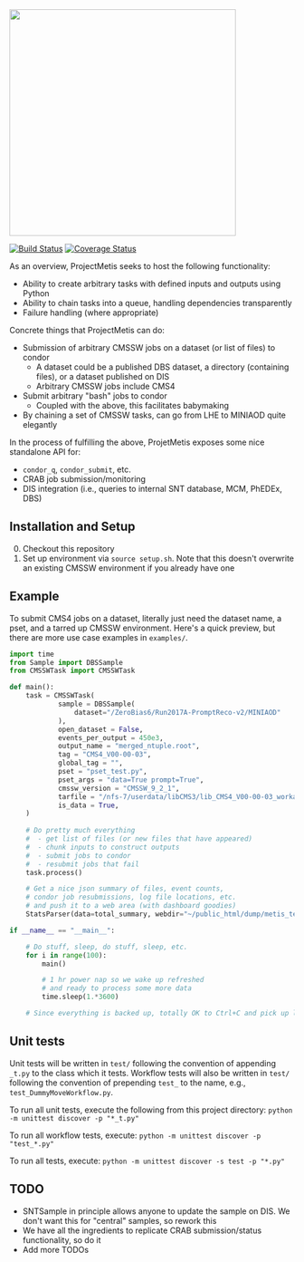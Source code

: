 <img src="http://i.imgur.com/oYKKgyW.png" width="400">

[![Build Status](https://travis-ci.org/aminnj/ProjectMetis.png)](https://travis-ci.org/aminnj/ProjectMetis)
[![Coverage Status](https://coveralls.io/repos/github/aminnj/ProjectMetis/badge.png)](https://coveralls.io/github/aminnj/ProjectMetis)

As an overview, ProjectMetis seeks to host the following functionality:
* Ability to create arbitrary tasks with defined inputs and outputs using Python
* Ability to chain tasks into a queue, handling dependencies transparently
* Failure handling (where appropriate)

Concrete things that ProjectMetis can do:
* Submission of arbitrary CMSSW jobs on a dataset (or list of files) to condor
  * A dataset could be a published DBS dataset, a directory (containing files), or a dataset published on DIS
  * Arbitrary CMSSW jobs include CMS4
* Submit arbitrary "bash" jobs to condor
  * Coupled with the above, this facilitates babymaking
* By chaining a set of CMSSW tasks, can go from LHE to MINIAOD quite elegantly

In the process of fulfilling the above, ProjetMetis exposes some nice standalone API for:
* `condor_q`, `condor_submit`, etc.
* CRAB job submission/monitoring
* DIS integration (i.e., queries to internal SNT database, MCM, PhEDEx, DBS)

## Installation and Setup
0. Checkout this repository
1. Set up environment via `source setup.sh`. Note that this doesn't overwrite an existing CMSSW environment if you already have one

## Example
To submit CMS4 jobs on a dataset, literally just need the dataset name, a pset, and a tarred up CMSSW environment.
Here's a quick preview, but there are more use case examples in `examples/`.
```python
import time
from Sample import DBSSample
from CMSSWTask import CMSSWTask

def main():
    task = CMSSWTask(
            sample = DBSSample(
                dataset="/ZeroBias6/Run2017A-PromptReco-v2/MINIAOD"
            ),
            open_dataset = False,
            events_per_output = 450e3,
            output_name = "merged_ntuple.root",
            tag = "CMS4_V00-00-03",
            global_tag = "",
            pset = "pset_test.py",
            pset_args = "data=True prompt=True",
            cmssw_version = "CMSSW_9_2_1",
            tarfile = "/nfs-7/userdata/libCMS3/lib_CMS4_V00-00-03_workaround.tar.gz",
            is_data = True,
    )
    
    # Do pretty much everything
    #  - get list of files (or new files that have appeared)
    #  - chunk inputs to construct outputs
    #  - submit jobs to condor
    #  - resubmit jobs that fail
    task.process()

    # Get a nice json summary of files, event counts, 
    # condor job resubmissions, log file locations, etc.
    # and push it to a web area (with dashboard goodies)
    StatsParser(data=total_summary, webdir="~/public_html/dump/metis_test/").do()

if __name__ == "__main__":

    # Do stuff, sleep, do stuff, sleep, etc.
    for i in range(100):
        main()

        # 1 hr power nap so we wake up refreshed
        # and ready to process some more data
        time.sleep(1.*3600)

    # Since everything is backed up, totally OK to Ctrl+C and pick up later
```


## Unit tests
Unit tests will be written in `test/` following the convention of appending `_t.py` to the class which it tests.
Workflow tests will also be written in `test/` following the convention of prepending `test_` to the name, e.g., `test_DummyMoveWorkflow.py`.

To run all unit tests, execute the following from this project directory:
`python -m unittest discover -p "*_t.py"`

To run all workflow tests, execute:
`python -m unittest discover -p "test_*.py"`

To run all tests, execute:
`python -m unittest discover -s test -p "*.py"`

## TODO
* SNTSample in principle allows anyone to update the sample on DIS. We don't want this for "central" samples, so rework this
* We have all the ingredients to replicate CRAB submission/status functionality, so do it
* Add more TODOs
